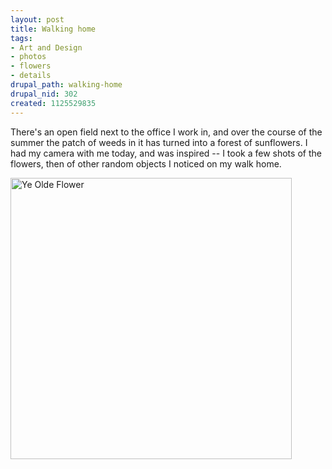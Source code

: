 ```yaml
--- 
layout: post
title: Walking home
tags: 
- Art and Design
- photos
- flowers
- details
drupal_path: walking-home
drupal_nid: 302
created: 1125529835
---
```

There's an open field next to the office I work in, and over the course of the summer the patch of weeds in it has turned into a forest of sunflowers. I had my camera with me today, and was inspired -- I took a few shots of the flowers, then of other random objects I noticed on my walk home.



<a href="http://www.flickr.com/photos/jeffeaton/sets/859873/"><img src="http://photos31.flickr.com/39021843_0cd98a6bbc.jpg?v=0" width="450" alt="Ye Olde Flower"></a>

